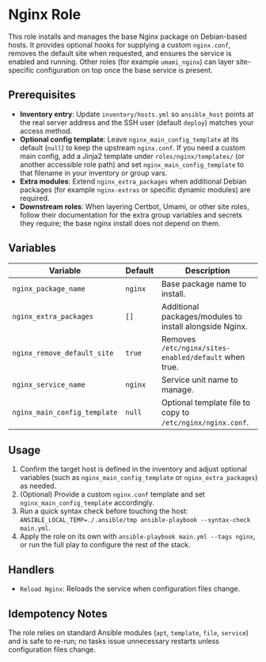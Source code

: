 # Nginx Role

This role installs and manages the base Nginx package on Debian-based hosts. It provides optional hooks for supplying a custom `nginx.conf`, removes the default site when requested, and ensures the service is enabled and running. Other roles (for example `umami_nginx`) can layer site-specific configuration on top once the base service is present.

## Prerequisites
- **Inventory entry**: Update `inventory/hosts.yml` so `ansible_host` points at the real server address and the SSH user (default `deploy`) matches your access method.
- **Optional config template**: Leave `nginx_main_config_template` at its default (`null`) to keep the upstream `nginx.conf`. If you need a custom main config, add a Jinja2 template under `roles/nginx/templates/` (or another accessible role path) and set `nginx_main_config_template` to that filename in your inventory or group vars.
- **Extra modules**: Extend `nginx_extra_packages` when additional Debian packages (for example `nginx-extras` or specific dynamic modules) are required.
- **Downstream roles**: When layering Certbot, Umami, or other site roles, follow their documentation for the extra group variables and secrets they require; the base nginx install does not depend on them.

## Variables
| Variable | Default | Description |
| --- | --- | --- |
| `nginx_package_name` | `nginx` | Base package name to install. |
| `nginx_extra_packages` | `[]` | Additional packages/modules to install alongside Nginx. |
| `nginx_remove_default_site` | `true` | Removes `/etc/nginx/sites-enabled/default` when true. |
| `nginx_service_name` | `nginx` | Service unit name to manage. |
| `nginx_main_config_template` | `null` | Optional template file to copy to `/etc/nginx/nginx.conf`. |

## Usage
1. Confirm the target host is defined in the inventory and adjust optional variables (such as `nginx_main_config_template` or `nginx_extra_packages`) as needed.
2. (Optional) Provide a custom `nginx.conf` template and set `nginx_main_config_template` accordingly.
3. Run a quick syntax check before touching the host: `ANSIBLE_LOCAL_TEMP=./.ansible/tmp ansible-playbook --syntax-check main.yml`.
4. Apply the role on its own with `ansible-playbook main.yml --tags nginx`, or run the full play to configure the rest of the stack.

## Handlers
- `Reload Nginx`: Reloads the service when configuration files change.

## Idempotency Notes
The role relies on standard Ansible modules (`apt`, `template`, `file`, `service`) and is safe to re-run; no tasks issue unnecessary restarts unless configuration files change.
